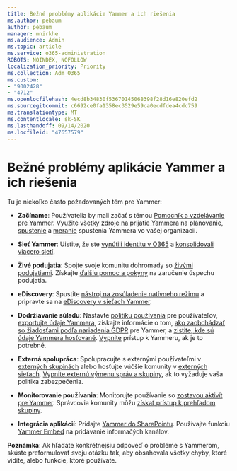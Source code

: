 ```yaml
---
title: Bežné problémy aplikácie Yammer a ich riešenia
ms.author: pebaum
author: pebaum
manager: mnirkhe
ms.audience: Admin
ms.topic: article
ms.service: o365-administration
ROBOTS: NOINDEX, NOFOLLOW
localization_priority: Priority
ms.collection: Adm_O365
ms.custom:
- "9002428"
- "4712"
ms.openlocfilehash: 4ecd8b34830f53670145068398f28d16e820efd2
ms.sourcegitcommit: c6692ce0fa1358ec3529e59ca0ecdfdea4cdc759
ms.translationtype: MT
ms.contentlocale: sk-SK
ms.lasthandoff: 09/14/2020
ms.locfileid: "47657579"
---
```

# <a name="yammer-common-issues-and-resolutions"></a>Bežné problémy aplikácie Yammer a ich riešenia

Tu je niekoľko často požadovaných tém pre Yammer:

- **Začíname**: Používatelia by mali začať s témou [Pomocník a vzdelávanie pre Yammer](https://support.office.com/yammer). Využite všetky [zdroje na prijatie Yammera](https://aka.ms/yamresources) na [plánovanie](https://aka.ms/YamSuccessGuide), [spustenie](https://aka.ms/YamLaunchPlaybook) a [meranie](https://aka.ms/YamMeasureSuccesGuide) spustenia Yammera vo vašej organizácii. 

- **Sieť Yammer**: Uistite, že ste [vynútili identitu v O365](https://docs.microsoft.com/yammer/configure-your-yammer-network/enforce-office-365-identity) a [konsolidovali viacero sietí](https://docs.microsoft.com/yammer/configure-your-yammer-network/consolidate-multiple-yammer-networks). 

- **Živé podujatia**: Spojte svoje komunitu dohromady so [živými podujatiami](https://docs.microsoft.com/yammer/manage-yammer-groups/yammer-live-events). Získajte [ďalšiu pomoc a pokyny](https://resources.techcommunity.microsoft.com/live-events/assistance/) na zaručenie úspechu podujatia. 

- **eDiscovery**: Spustite [nástroj na zosúladenie natívneho režimu](https://docs.microsoft.com/yammer/configure-your-yammer-network/overview-native-mode) a pripravte sa na [eDiscovery v sieťach Yammer](https://docs.microsoft.com/yammer/manage-security-and-compliance/overview-of-ediscovery). 

- **Dodržiavanie súladu**: Nastavte [politiku používania](https://docs.microsoft.com/yammer/manage-security-and-compliance/set-up-a-usage-policy) pre používateľov, [exportujte údaje Yammera](https://docs.microsoft.com/yammer/manage-security-and-compliance/export-yammer-enterprise-data), získajte informácie o tom, [ako zaobchádzať so žiadosťami podľa nariadenia GDPR](https://docs.microsoft.com/yammer/manage-security-and-compliance/gdpr-requests-in-yammer-enterprise) pre Yammer, a [zistite, kde sú údaje Yammera hosťované](https://docs.microsoft.com/yammer/manage-security-and-compliance/data-residency). [Vypnite](https://docs.microsoft.com/yammer/manage-yammer-users/turn-off-user-access) prístup k Yammeru, ak je to potrebné.

- **Externá spolupráca**: Spolupracujte s externými používateľmi v [externých skupinách](https://docs.microsoft.com/yammer/work-with-external-users/create-and-manage-external-groups) alebo hosťujte vúčšie komunity v [externých sieťach](https://docs.microsoft.com/yammer/work-with-external-users/create-and-manage-an-external-network). [Vypnite externú výmenu správ a skupiny](https://docs.microsoft.com/yammer/work-with-external-users/disable-external-messaging), ak to vyžaduje vaša politika zabezpečenia.

- **Monitorovanie používania**: Monitorujte používanie so [zostavou aktivít pre Yammer](https://docs.microsoft.com/microsoft-365/admin/activity-reports/yammer-activity-report). Správcovia komunity môžu [získať prístup k prehľadom skupiny](https://support.office.com/article/view-group-insights-in-yammer-73f9fa6d-d442-4f25-9194-d5317c9328ab).

- **Integrácia aplikácií**: Pridajte [Yammer do SharePointu](https://docs.microsoft.com/yammer/integrate-yammer-with-other-apps/embed-a-feed-into-a-sharepoint-site). Používajte funkciu [Yammer Embed](https://developer.yammer.com/docs/embed) na pridávanie informačých kanálov. 

**Poznámka**: Ak hľadáte konkrétnejšiu odpoveď o probléme s Yammerom, skúste preformulovať svoju otázku tak, aby obsahovala všetky chyby, ktoré vidíte, alebo funkcie, ktoré používate.
